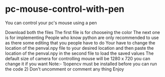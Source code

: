 # pc-mouse-control-with-pen
You can control your pc's mouse using a pen

Download both the files
The first file is for chooseing the color 
The next one is for implementing 
People who know python are only recommended to use as there some editing that you people have to do
Your have to change the location of the penval.npy file to your desired location and then paste the location of the penval.npy in the second file to load the saved values
The default size of camera for controlling mouse will be 1280 x 720 you can change it if you want
Note:- 1)opencv must be installed before you can run the code
2) Don't uncomment or comment any thing
Enjoy
